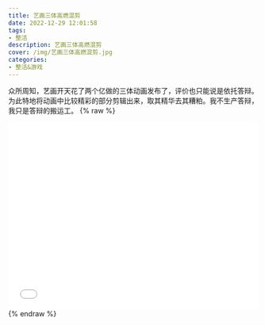 ```yaml
---
title: 艺画三体高燃混剪
date: 2022-12-29 12:01:58
tags:
- 整活
description: 艺画三体高燃混剪
cover: /img/艺画三体高燃混剪.jpg
categories: 
- 整活&游戏
---
```

众所周知，艺画开天花了两个亿做的三体动画发布了，评价也只能说是依托答辩。为此特地将动画中比较精彩的部分剪辑出来，取其精华去其糟粕。我不生产答辩，我只是答辩的搬运工。
{% raw %}
<div style="position: relative; width: 100%; height: 0; padding-bottom: 75%;">
<iframe src="//player.bilibili.com/player.html?aid=391643147&bvid=BV1Qd4y1h7bF&cid=935350316&page=1" scrolling="no" border="0" frameborder="no" framespacing="0" allowfullscreen="true" style="position: absolute; width: 100%; height: 100%; Left: 0; top: 0;" ></iframe></div>
{% endraw %}
